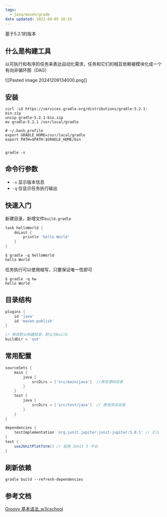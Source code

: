 ```yaml
---
tags:
  - java/maven/grade
date updated: 2022-04-05 16:15
---
```



基于5.2.1的版本

## 什么是构建工具


以可执行和有序的任务来表达自动化需求，任务和它们的相互依赖被模块化成一个有向非循环图（DAG）

![[Pasted image 20241209134000.png]]



## 安装

```shell
curl -LO https://services.gradle.org/distributions/gradle-5.2.1-bin.zip
unzip gradle-5.2.1-bin.zip
mv gradle-5.2.1 /usr/local/gradle

# ~/.bash_profile
export GRADLE_HOME=/usr/local/gradle
export PATH=$PATH:$GRADLE_HOME/bin


gradle -v
```



## 命令行参数


- `-v` 显示版本信息
- `-q` 仅显示任务执行输出


##  快速入门


新建目录，新增文件`build.gradle`


```groovy
task helloWorld {
    doLast {
        println 'hello World'
    }
}
```

```shell
$ gradle -q helloWorld
hello World
```


任务执行可以使用缩写，只要保证唯一性即可

```shell
$ gradle -q hw
hello World
```


## 目录结构


```groovy
plugins {
    id 'java'
    id 'maven-publish'
}

// 修改默认构建目录，默认为build
buildDir = 'out'
```



## 常用配置


```groovy
sourceSets {  
    main {  
        java {  
            srcDirs = ['src/main/java']  //修改源码目录
        }  
    }  
    test {  
        java {  
            srcDirs = ['src/test/java']  // 修改测试目录
        }  
    }  
}

dependencies {  
    testImplementation 'org.junit.jupiter:junit-jupiter:5.8.1' // 引入 JUnit 测试框架  
}
test {  
    useJUnitPlatform() // 启用 JUnit 5 平台  
}
```
## 刷新依赖

```shell
gradle build --refresh-dependencies
```


## 参考文档

[Groovy 基本语法\_w3cschool](https://www.w3cschool.cn/groovy/groovy_basic_syntax.html)